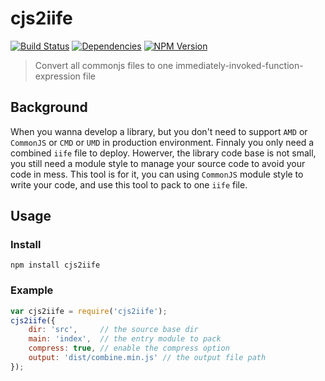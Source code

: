 
cjs2iife
========

[![Build Status](https://travis-ci.org/wuhy/cjs2iife.svg?branch=master)](https://travis-ci.org/wuhy/cjs2iife) [![Dependencies](https://img.shields.io/david/wuhy/cjs2iife.svg?style=flat)](https://david-dm.org/wuhy/cjs2iife) [![NPM Version](https://img.shields.io/npm/v/cjs2iife.svg?style=flat)](https://npmjs.org/package/cjs2iife)

> Convert all commonjs files to one immediately-invoked-function-expression file

## Background

When you wanna develop a library, but you don't need to support `AMD` or `CommonJS` or `CMD` or `UMD` in production environment. Finnaly you only need a combined `iife` file to deploy. Howerver, the library code base is not small, you still need a module style to manage your source code to avoid your code in mess. This tool is for it, you can using `CommonJS` module style to write your code, and use this tool to pack to one `iife` file.

## Usage

### Install

```shell
npm install cjs2iife
```

### Example

```javascript
var cjs2iife = require('cjs2iife');
cjs2iife({
    dir: 'src',     // the source base dir
    main: 'index',  // the entry module to pack
    compress: true, // enable the compress option
    output: 'dist/combine.min.js' // the output file path
});
```
